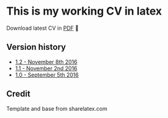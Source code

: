# This is my working CV in latex

Download latest CV in [PDF](https://github.com/PandelisZ/cv/releases/download/v1.2/cv.pdf) :page_facing_up:

## Version history

* [1.2 - November 8th 2016](https://github.com/PandelisZ/cv/releases/tag/v1.2)
* [1.1 - November 2nd 2016](https://github.com/PandelisZ/cv/releases/tag/v1.1)
* [1.0 - September 5th 2016](https://github.com/PandelisZ/cv/releases/tag/v1.0)


## Credit
Template and base from sharelatex.com
